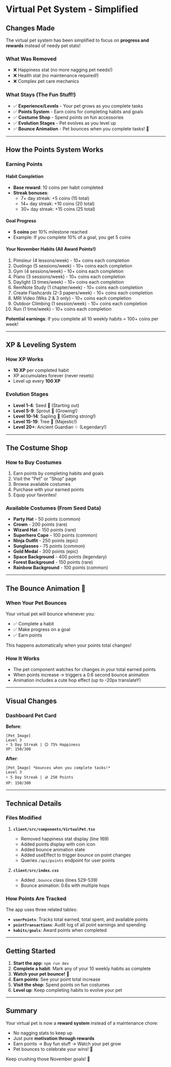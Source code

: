 # Virtual Pet System - Simplified

## Changes Made

The virtual pet system has been simplified to focus on **progress and rewards** instead of needy pet stats!

### What Was Removed
- ❌ Happiness stat (no more nagging pet needs!)
- ❌ Health stat (no maintenance required!)
- ❌ Complex pet care mechanics

### What Stays (The Fun Stuff!)
- ✅ **Experience/Levels** - Your pet grows as you complete tasks
- ✅ **Points System** - Earn coins for completing habits and goals
- ✅ **Costume Shop** - Spend points on fun accessories
- ✅ **Evolution Stages** - Pet evolves as you level up
- ✅ **Bounce Animation** - Pet bounces when you complete tasks! 🎉

---

## How the Points System Works

### Earning Points

#### Habit Completion
- **Base reward**: 10 coins per habit completed
- **Streak bonuses**:
  - 7+ day streak: +5 coins (15 total)
  - 14+ day streak: +10 coins (20 total)
  - 30+ day streak: +15 coins (25 total)

#### Goal Progress
- **5 coins** per 10% milestone reached
- Example: If you complete 10% of a goal, you get 5 coins

#### Your November Habits (All Award Points!)
1. Pimsleur (4 lessons/week) - 10+ coins each completion
2. Duolingo (5 sessions/week) - 10+ coins each completion
3. Gym (4 sessions/week) - 10+ coins each completion
4. Piano (3 sessions/week) - 10+ coins each completion
5. Daylight (3 times/week) - 10+ coins each completion
6. RemNote Study (1 chapter/week) - 10+ coins each completion
7. Create Flashcards (2-3 papers/week) - 10+ coins each completion
8. MRI Video (Wks 2 & 3 only) - 10+ coins each completion
9. Outdoor Climbing (1 session/week) - 10+ coins each completion
10. Run (1 time/week) - 10+ coins each completion

**Potential earnings**: If you complete all 10 weekly habits = 100+ coins per week!

---

## XP & Leveling System

### How XP Works
- **10 XP** per completed habit
- XP accumulates forever (never resets)
- Level up every **100 XP**

### Evolution Stages
- **Level 1-4**: Seed 🌱 (Starting out)
- **Level 5-9**: Sprout 🌿 (Growing!)
- **Level 10-14**: Sapling 🌳 (Getting strong!)
- **Level 15-19**: Tree 🌲 (Majestic!)
- **Level 20+**: Ancient Guardian ✨ (Legendary!)

---

## The Costume Shop

### How to Buy Costumes
1. Earn points by completing habits and goals
2. Visit the "Pet" or "Shop" page
3. Browse available costumes
4. Purchase with your earned points
5. Equip your favorites!

### Available Costumes (From Seed Data)
- **Party Hat** - 50 points (common)
- **Crown** - 200 points (rare)
- **Wizard Hat** - 150 points (rare)
- **Superhero Cape** - 100 points (common)
- **Ninja Outfit** - 250 points (epic)
- **Sunglasses** - 75 points (common)
- **Gold Medal** - 300 points (epic)
- **Space Background** - 400 points (legendary)
- **Forest Background** - 150 points (rare)
- **Rainbow Background** - 100 points (common)

---

## The Bounce Animation 🎉

### When Your Pet Bounces
Your virtual pet will bounce whenever you:
- ✅ Complete a habit
- ✅ Make progress on a goal
- ✅ Earn points

This happens automatically when your points total changes!

### How It Works
- The pet component watches for changes in your total earned points
- When points increase → triggers a 0.6 second bounce animation
- Animation includes a cute hop effect (up to -20px translateY)

---

## Visual Changes

### Dashboard Pet Card

**Before**:
```
[Pet Image]
Level 3
⚡ 5 Day Streak | 😊 75% Happiness
XP: 150/300
```

**After**:
```
[Pet Image] *bounces when you complete tasks!*
Level 3
⚡ 5 Day Streak | 🪙 250 Points
XP: 150/300
```

---

## Technical Details

### Files Modified

1. **`client/src/components/VirtualPet.tsx`**
   - Removed happiness stat display (line 169)
   - Added points display with coin icon
   - Added bounce animation state
   - Added useEffect to trigger bounce on point changes
   - Queries `/api/points` endpoint for user points

2. **`client/src/index.css`**
   - Added `.bounce` class (lines 529-539)
   - Bounce animation: 0.6s with multiple hops

### How Points Are Tracked

The app uses three related tables:
- **`userPoints`**: Tracks total earned, total spent, and available points
- **`pointTransactions`**: Audit log of all point earnings and spending
- **`habits/goals`**: Award points when completed

---

## Getting Started

1. **Start the app**: `npm run dev`
2. **Complete a habit**: Mark any of your 10 weekly habits as complete
3. **Watch your pet bounce!** 🎉
4. **Earn points**: See your point total increase
5. **Visit the shop**: Spend points on fun costumes
6. **Level up**: Keep completing habits to evolve your pet

---

## Summary

Your virtual pet is now a **reward system** instead of a maintenance chore:
- No nagging stats to keep up
- Just pure **motivation through rewards**
- Earn points → Buy fun stuff → Watch your pet grow
- Pet bounces to celebrate your wins! 🎉

Keep crushing those November goals! 🚀
